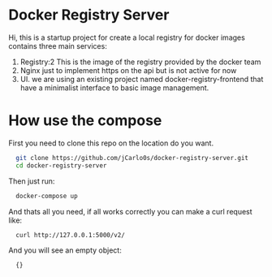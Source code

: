 # Docker Registry Server

Hi, this is a  startup project for create a local registry for docker images
contains three main services:

1. Registry:2 This is the image of the registry provided by the docker team
2. Nginx just to implement https on the api but is not active for now
3. UI. we are using an existing project named docker-registry-frontend that have
   a minimalist interface to basic image management.

# How use the compose
First you need to clone this repo on the location do you want.

```bash
  git clone https://github.com/jCarlo0s/docker-registry-server.git
  cd docker-registry-server
```

Then just run:

```bash
  docker-compose up  
```
And thats all you need, if all works correctly you can make a curl request like:

```bash
  curl http://127.0.0.1:5000/v2/
```

And you will see an empty object:

```bash
  {}
```
